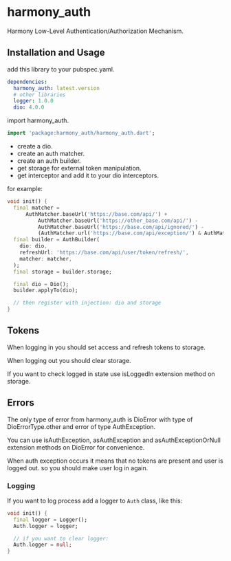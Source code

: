 # harmony_auth

Harmony Low-Level Authentication/Authorization Mechanism.

## Installation and Usage

add this library to your pubspec.yaml.

```yaml
dependencies:
  harmony_auth: latest.version
  # other libraries
  logger: 1.0.0
  dio: 4.0.0
```

import harmony_auth.

```dart
import 'package:harmony_auth/harmony_auth.dart';
```

- create a dio.
- create an auth matcher.
- create an auth builder.
- get storage for external token manipulation.
- get interceptor and add it to your dio interceptors.

for example:

```dart
void init() {
  final matcher =
      AuthMatcher.baseUrl('https://base.com/api/') +
          AuthMatcher.baseUrl('https://other_base.com/api/') -
          AuthMatcher.baseUrl('https://base.com/api/ignored/') -
          (AuthMatcher.url('https://base.com/api/exception/') & AuthMatcher.method('GET'));
  final builder = AuthBuilder(
    dio: dio,
    refreshUrl: 'https://base.com/api/user/token/refresh/',
    matcher: matcher,
  );
  final storage = builder.storage;

  final dio = Dio();
  builder.applyTo(dio);

  // then register with injection: dio and storage
}
```

## Tokens

When logging in you should set access and refresh tokens to storage.

When logging out you should clear storage.

If you want to check logged in state use isLoggedIn extension method on storage.

## Errors

The only type of error from harmony_auth is DioError with type of DioErrorType.other and error of type AuthException.

You can use isAuthException, asAuthException and asAuthExceptionOrNull extension methods on DioError for convenience.

When auth exception occurs it means that no tokens are present and user is logged out. so you should make user log in
again.

### Logging

If you want to log process add a logger to `Auth` class, like this:

```dart
void init() {
  final logger = Logger();
  Auth.logger = logger;

  // if you want to clear logger:
  Auth.logger = null;
}
```
